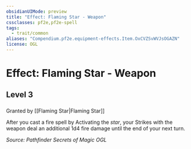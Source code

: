```yaml
---
obsidianUIMode: preview
title: "Effect: Flaming Star - Weapon"
cssclasses: pf2e,pf2e-spell
tags:
  - trait/common
aliases: "Compendium.pf2e.equipment-effects.Item.OxCVZSvWVJsOGAZN"
license: OGL
---
```

# Effect: Flaming Star - Weapon
## Level 3
### 






Granted by [[Flaming Star|Flaming Star]]

After you cast a fire spell by Activating the _star_, your Strikes with the weapon deal an additional 1d4 fire damage until the end of your next turn.

*Source: Pathfinder Secrets of Magic*
*OGL*